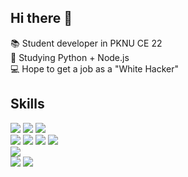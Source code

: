 ## Hi there 👋

📚 Student developer in PKNU CE 22</br>
🌱 Studying Python + Node.js</br>
💻 Hope to get a job as a "White Hacker"</br>

## Skills
<div>
<img src="https://img.shields.io/badge/Windows-0078D6?style=flat-square&logo=windows&logoColor=white"/>
<img src="https://img.shields.io/badge/Arduino-00979D?style=flat-square&logo=Arduino&logoColor=white"/>
<img src="https://img.shields.io/badge/Discord-7289DA?style=flat-square&logo=discord&logoColor=white"/>
</br>

<img src="https://img.shields.io/badge/Python-3776AB?style=flat-square&logo=python&logoColor=white"/>
<img src="https://img.shields.io/badge/C-00599C?style=flat-square&logo=c&logoColor=white"/>
<img src="https://img.shields.io/badge/HTML5-E34F26?style=flat-square&logo=html5&logoColor=white"/>
<img src="https://img.shields.io/badge/CSS3-1572B6?style=flat-square&logo=css3&logoColor=white"/>
</br>

<img src="https://img.shields.io/badge/Node.js-339933?style=flat-square&logo=nodedotjs&logoColor=white"/>
</br>

<img src="https://img.shields.io/badge/Visual_Studio_Code-0078D4?style=flat-square&logo=visual%20studio%20code&logoColor=white"/>
<img src="https://img.shields.io/badge/Arduino_IDE-00979D?style=flat-square&logo=arduino&logoColor=white"/>

</div>
